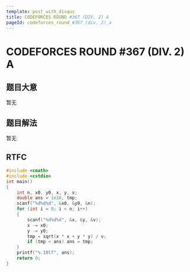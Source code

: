 ```yaml
---
template: post_with_disqus
title: CODEFORCES ROUND #367 (DIV. 2) A
pageId: codeforces_round_#367_(div._2)_a
---
```


# CODEFORCES ROUND #367 (DIV. 2) A
<span id="poem"></span><script>$(function(){$.ajax('/api/poem?rnd='+Date.now()+Math.random()).done(function(data){$('#poem').text(data);});});</script>
## 题目大意
暂无

## 题目解法
暂无

## RTFC

```cpp
#include <cmath>
#include <cstdio>
int main()
{
    int n, x0, y0, x, y, v;
    double ans = 1e16, tmp;
    scanf("%d%d%d", &x0, &y0, &n);
    for (int i = 0; i < n; i++)
    {
        scanf("%d%d%d", &x, &y, &v);
        x -= x0;
        y -= y0;
        tmp = sqrt(x * x + y * y) / v;
        if (tmp < ans) ans = tmp;
    }
    printf("%.10lf", ans);
    return 0;
}
```
<div id="__comment"></div>
